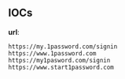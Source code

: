 
## IOCs

__url__:

```text
https://my.1password.com/signin
https://www.1password.com
https://my1pasword.com/signin
https://www.start1password.com
```